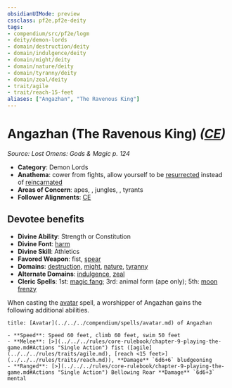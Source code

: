 ```yaml
---
obsidianUIMode: preview
cssclass: pf2e,pf2e-deity
tags:
- compendium/src/pf2e/logm
- deity/demon-lords
- domain/destruction/deity
- domain/indulgence/deity
- domain/might/deity
- domain/nature/deity
- domain/tyranny/deity
- domain/zeal/deity
- trait/agile
- trait/reach-15-feet
aliases: ["Angazhan", "The Ravenous King"]
---
```

# Angazhan (The Ravenous King) *([CE](../../../Rules/traits/chaotic-evil-b1.md))*  
*Source: Lost Omens: Gods & Magic p. 124*  

- **Category**: Demon Lords
- **Anathema**: cower from fights, allow yourself to be [resurrected](../../spells/rituals/resurrect.md) instead of [reincarnated](../../spells/rituals/reincarnate-apg.md)
- **Areas of Concern**: apes, , jungles, , tyrants
- **Follower Alignments**: [CE](../../../Rules/traits/chaotic-evil-b1.md)

## Devotee benefits

- **Divine Ability**: Strength or Constitution
- **Divine Font**: [harm](../../spells/harm.md)
- **Divine Skill**: Athletics
- **Favored Weapon**: fist, [spear](../../equipment/items/spear.md)
- **Domains**: [destruction](../domains.md#Destruction), [might](../domains.md#Might), [nature](../domains.md#Nature), [tyranny](../domains.md#Tyranny)
- **Alternate Domains**: [indulgence](../domains.md#Indulgence), [zeal](../domains.md#Zeal)
- **Cleric Spells**: 1st: [magic fang](../../spells/magic-fang.md); 3rd: animal form (ape only); 5th: [moon frenzy](../../spells/moon-frenzy.md)

When casting the [avatar](../../spells/avatar.md) spell, a worshipper of Angazhan gains the following additional abilities.

```ad-embed-avatar
title: [Avatar](../../../compendium/spells/avatar.md) of Angazhan

- **Speed**: Speed 60 feet, climb 60 feet, swim 50 feet
- **Melee**: [>](../../../rules/core-rulebook/chapter-9-playing-the-game.md#Actions "Single Action") fist ([agile](../../../rules/traits/agile.md), [reach <15 feet>](../../../rules/traits/reach.md)), **Damage** `6d6+6` bludgeoning
- **Ranged**: [>](../../../rules/core-rulebook/chapter-9-playing-the-game.md#Actions "Single Action") Bellowing Roar **Damage** `6d6+3` mental
```
